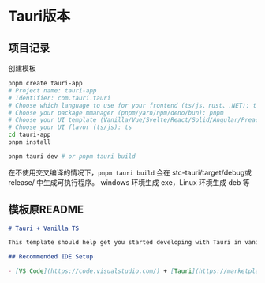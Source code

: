 # Tauri版本

## 项目记录

创建模板

```bash
pnpm create tauri-app
# Project name: tauri-app
# Identifier: com.tauri.tauri
# Choose which language to use for your frontend (ts/js、rust、.NET): ts/js
# Choose your package mmanager (pnpm/yarn/npm/deno/bun): pnpm
# Choose your UI template (Vanilla/Vue/Svelte/React/Solid/Angular/Preact): Vanilla
# Choose your UI flavor (ts/js): ts
cd tauri-app
pnpm install

pnpm tauri dev # or pnpm tauri build
```

在不使用交叉编译的情况下，`pnpm tauri build` 会在 stc-tauri/target/debug或release/ 中生成可执行程序。
windows 环境生成 exe，Linux 环境生成 deb 等

## 模板原README

```md
# Tauri + Vanilla TS

This template should help get you started developing with Tauri in vanilla HTML, CSS and Typescript.

## Recommended IDE Setup

- [VS Code](https://code.visualstudio.com/) + [Tauri](https://marketplace.visualstudio.com/items?itemName=tauri-apps.tauri-vscode) + [rust-analyzer](https://marketplace.visualstudio.com/items?itemName=rust-lang.rust-analyzer)
```
